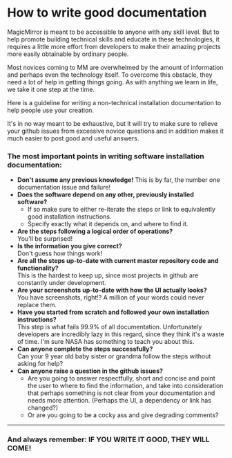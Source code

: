 # How to write good documentation

MagicMirror is meant to be accessible to anyone with any skill level. But to help promote building technical skills
and educate in these technologies, it requires a little more effort from developers to make their amazing projects
more easily obtainable by ordinary people.

Most novices coming to MM are overwhelmed by the amount of information and perhaps even the technology itself. To
overcome this obstacle, they need a lot of help in getting things going. As with anything we learn in life, we take it
one step at the time.

Here is a guideline for writing a non-technical installation documentation to help people use your creation.

It's in no way meant to be exhaustive, but it will try to make sure to relieve your github issues from excessive novice
questions and in addition makes it much easier to post good and useful answers.

### The most important points in writing software installation documentation:

- **Don't assume any previous knowledge!**
  This is by far, the number one documentation issue and failure!
- **Does the software depend on any other, previously installed software?**
  - If so make sure to either re-iterate the steps or link to equivalently good installation instructions.
  - Specify exactly what it depends on, and where to find it.
- **Are the steps following a logical order of operations?**  
  You'll be surprised!
- **Is the information you give correct?**  
  Don't guess how things work!
- **Are all the steps up-to-date with current master repository code and functionality?**  
  This is the hardest to keep up, since most projects in github are constantly under development.
- **Are your screenshots up-to-date with how the UI actually looks?**  
  You have screenshots, right!? A million of your words could never replace them.
- **Have you started from scratch and followed your own installation instructions?**  
  This step is what fails 99.9% of all documentation. Unfortunately developers are incredibly lazy in this regard,
  since they think it's a waste of time. I'm sure NASA has something to teach you about this.
- **Can anyone complete the steps successfully?**  
  Can your 9 year old baby sister or grandma follow the steps without asking for help?
- **Can anyone raise a question in the github issues?**
  - Are you going to answer respectfully, short and concise and point the user to where to find the information, and
    take into consideration that perhaps something is not clear from your documentation and needs more attention. (Perhaps
    the UI, a dependency or link has changed?)
  - Or are you going to be a cocky ass and give degrading comments?

---

### And always remember: IF YOU WRITE IT GOOD, THEY WILL COME!
